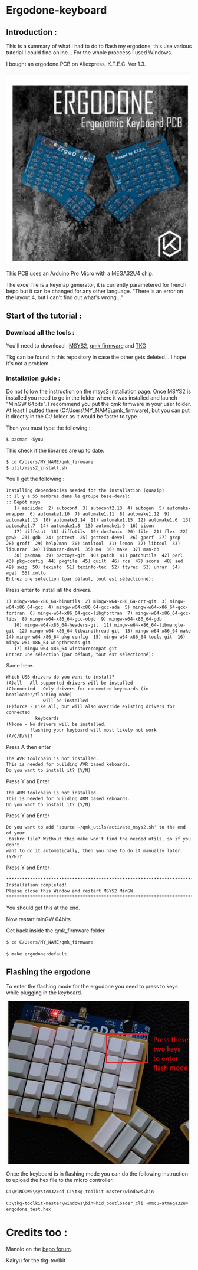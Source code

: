# Ergodone-keyboard

## Introduction :

This is a summary of what I had to do to flash my ergodone, this use various tutorial I could find online...
For the whole proccess I used Windows.

I bought an ergodone PCB on Aliexpress, K.T.E.C. Ver 1.3. 

<img src="Images/Ergodone.PNG" width="500" heigth="500">

This PCB uses an Arduino Pro Micro with a MEGA32U4 chip.

The excel file is a keymap generator, it is currently parametered for french bépo but it can be changed for any other language. 
"There is an error on the layout 4, but I can't find out what's wrong..."

## Start of the tutorial :

### Download all the tools :
You'll need to download : 
[MSYS2](https://www.msys2.org/), [qmk firmware](https://github.com/qmk/qmk_firmware.git) and [TKG](https://github.com/kairyu/tkg-toolkit)

Tkg can be found in this repository in case the other gets deleted... I hope it's not a problem...

### Installation guide :

Do not follow the instruction on the msys2 installation page.
Once MSYS2 is installed you need to go in the folder where it was installed and launch "MinGW 64bits".
I recommend you put the qmk firmware in your user folder. At least I putted there (C:\Users\MY_NAME\qmk_firmware), but you can put it directly in the C:/ folder as it would be faster to type.

Then you must type the following :

```
$ pacman -Syuu
```
This check if the libraries are up to date.


```
$ cd C/Users/MY_NAME/qmk_firmware
$ util/msys2_install.sh
```
You'll get the following :
```
Installing dependencies needed for the installation (quazip)
:: Il y a 55 membres dans le groupe base-devel:
:: Dépôt msys
   1) asciidoc  2) autoconf  3) autoconf2.13  4) autogen  5) automake-wrapper  6) automake1.10  7) automake1.11  8) automake1.12  9) automake1.13  10) automake1.14  11) automake1.15  12) automake1.6  13) automake1.7  14) automake1.8  15) automake1.9  16) bison
   17) diffstat  18) diffutils  19) dos2unix  20) file  21) flex  22) gawk  23) gdb  24) gettext  25) gettext-devel  26) gperf  27) grep  28) groff  29) help2man  30) intltool  31) lemon  32) libtool  33) libunrar  34) libunrar-devel  35) m4  36) make  37) man-db
   38) pacman  39) pactoys-git  40) patch  41) patchutils  42) perl  43) pkg-config  44) pkgfile  45) quilt  46) rcs  47) scons  48) sed  49) swig  50) texinfo  51) texinfo-tex  52) ttyrec  53) unrar  54) wget  55) xmlto
Entrez une sélection (par défaut, tout est sélectionné):
```
Press enter to install all the drivers.

```
1) mingw-w64-x86_64-binutils  2) mingw-w64-x86_64-crt-git  3) mingw-w64-x86_64-gcc  4) mingw-w64-x86_64-gcc-ada  5) mingw-w64-x86_64-gcc-fortran  6) mingw-w64-x86_64-gcc-libgfortran  7) mingw-w64-x86_64-gcc-libs  8) mingw-w64-x86_64-gcc-objc  9) mingw-w64-x86_64-gdb
   10) mingw-w64-x86_64-headers-git  11) mingw-w64-x86_64-libmangle-git  12) mingw-w64-x86_64-libwinpthread-git  13) mingw-w64-x86_64-make  14) mingw-w64-x86_64-pkg-config  15) mingw-w64-x86_64-tools-git  16) mingw-w64-x86_64-winpthreads-git
   17) mingw-w64-x86_64-winstorecompat-git
Entrez une sélection (par défaut, tout est sélectionné):
```
Same here.

```
Which USB drivers do you want to install?
(A)all - All supported drivers will be installed
(C)onnected - Only drivers for connected keyboards (in bootloader/flashing mode)
              will be installed
(F)force - Like all, but will also override existing drivers for connected
           keyboards
(N)one - No drivers will be installed,
         flashing your keyboard will most likely not work
(A/C/F/N)? 
```
Press A then enter

```
The AVR toolchain is not installed.
This is needed for building AVR based keboards.
Do you want to install it? (Y/N)
```
Press Y and Enter

```
The ARM toolchain is not installed.
This is needed for building ARM based keboards.
Do you want to install it? (Y/N)
```
Press Y and Enter

```
Do you want to add 'source ~/qmk_utils/activate_msys2.sh' to the end of your
.bashrc file? Without this make won't find the needed utils, so if you don't
want to do it automatically, then you have to do it manually later.
(Y/N)?
```
Press Y and Enter

```
******************************************************************************
Installation completed!
Please close this Window and restart MSYS2 MinGW
******************************************************************************
```
You should get this at the end.

Now restart minGW 64bits.

Get back inside the qmk_firmware folder.
```
$ cd C/Users/MY_NAME/qmk_firmware

$ make ergodone:default
```




## Flashing the ergodone

To enter the flashing mode for the ergodone you need to press to keys while plugging in the keyboard.

<img src="Images/Flashmode.PNG" width="500" heigth="500">

Once the keyboard is in flashing mode you can do the following instruction to upload the hex file to the micro controller.


```
C:\WINDOWS\system32>cd C:\tkg-toolkit-master\windows\bin

C:\tkg-toolkit-master\windows\bin>hid_bootloader_cli -mmcu=atmega32u4 ergodone_test.hex
```



# Credits too :
Manolo on the [bepo forum](https://forum.bepo.fr/).

Kairyu for the tkg-toolkit
